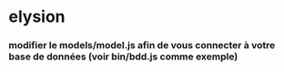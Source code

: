 # elysion
### modifier le models/model.js afin de vous connecter à votre base de données (voir bin/bdd.js comme exemple)
